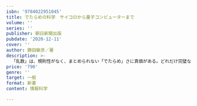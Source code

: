 ```yaml
---
isbn: '9784022951045'
title: でたらめの科学　サイコロから量子コンピューターまで
volume: ''
series: ''
publisher: 朝日新聞出版
pubdate: '2020-12-11'
cover: ''
author: 勝田敏彦／著
description: >-
  「乱数」は、規則性がなく、まとめられない「でたらめ」さに真価がある。どれだけ完璧な「でたらめ」な乱数が作れるか、サイコロに始まりコンピューターを駆しての研究が長年続けられてきた。その乱数は、プロ野球のサイン、核融合、人工衛星の設計など、ありとあらゆるところに応用されている。乱数の理論から応用、将来の展望まで幅広く取材した科学ルポ。第１章　でたらめをつくる　でたらめづくりの歩み／コラム疑似乱数と物理乱数／史上最速のサイコロ／「１＋1＝０」の異世界にて／円周率は乱数なのか／世界記録を目指した第２章　でたらめをつくる　真実に迫るでたらめ／情報を守る乱数／乱数を売る・操る第３章　でたらめの未来　１０００兆個の乱数で／コラム準乱数／物理乱数の夢／進化する乱数　など
price: '790'
genre: ''
target: 一般
format: 新書
content: 情報科学

---
```

